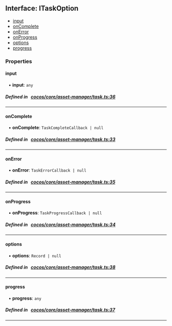 ## Interface: ITaskOption

- [input](#input)
- [onComplete](#onComplete)
- [onError](#onError)
- [onProgress](#onProgress)
- [options](#options)
- [progress](#progress)

### Properties

#### input

<div style="margin-left: 10px;">


• **input**: ``any``

</div>

##### Defined in &nbsp;   [cocos/core/asset-manager/task.ts:36](https://github.com/cocos-creator/engine/blob/c7bf6b8a9/cocos/core/asset-manager/task.ts#L36)&nbsp;
___
#### onComplete

<div style="margin-left: 10px;">


• **onComplete**: ``TaskCompleteCallback | null``

</div>

##### Defined in &nbsp;   [cocos/core/asset-manager/task.ts:33](https://github.com/cocos-creator/engine/blob/c7bf6b8a9/cocos/core/asset-manager/task.ts#L33)&nbsp;
___
#### onError

<div style="margin-left: 10px;">


• **onError**: ``TaskErrorCallback | null``

</div>

##### Defined in &nbsp;   [cocos/core/asset-manager/task.ts:35](https://github.com/cocos-creator/engine/blob/c7bf6b8a9/cocos/core/asset-manager/task.ts#L35)&nbsp;
___
#### onProgress

<div style="margin-left: 10px;">


• **onProgress**: ``TaskProgressCallback | null``

</div>

##### Defined in &nbsp;   [cocos/core/asset-manager/task.ts:34](https://github.com/cocos-creator/engine/blob/c7bf6b8a9/cocos/core/asset-manager/task.ts#L34)&nbsp;
___
#### options

<div style="margin-left: 10px;">


• **options**: ``Record | null``

</div>

##### Defined in &nbsp;   [cocos/core/asset-manager/task.ts:38](https://github.com/cocos-creator/engine/blob/c7bf6b8a9/cocos/core/asset-manager/task.ts#L38)&nbsp;
___
#### progress

<div style="margin-left: 10px;">


• **progress**: ``any``

</div>

##### Defined in &nbsp;   [cocos/core/asset-manager/task.ts:37](https://github.com/cocos-creator/engine/blob/c7bf6b8a9/cocos/core/asset-manager/task.ts#L37)&nbsp;
___
